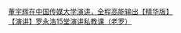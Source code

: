 [董宇辉在中国传媒大学演讲，全程高能输出【精华版】](https://www.bilibili.com/video/BV1E34y1w7rY/?spm_id_from=333.337.search-card.all.click&vd_source=e38cd951f2ee7bda48ec574f4e9ba363)   
[【演讲】罗永浩15堂演讲私教课（老罗）](https://www.bilibili.com/video/BV1PP411T7fv/?spm_id_from=333.337.search-card.all.click&vd_source=e38cd951f2ee7bda48ec574f4e9ba363)